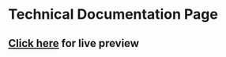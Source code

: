 # Technical Documentation Page

## [Click here](https://rishavpandey.com/FreeCodeCamp-Projects/01-responsive-web-design-projects/4-Technical-Documentation-Page/) for live preview
